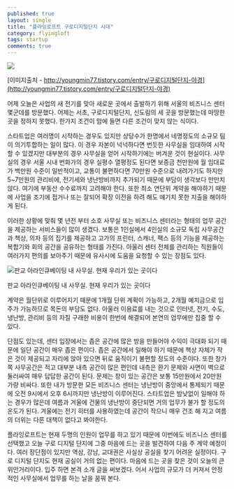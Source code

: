 ```yaml
---
published: true
layout: single
title: "플라잉로프트 구로디지털단지 시대"
category: flyingloft
tags: startup
comments: true
---
```


![]( {{site.url}}/images/2015-04-04.jpg )

[이미지출처 - http://youngmin77.tistory.com/entry/구로디지털단지-야경](http://youngmin77.tistory.com/entry/구로디지털단지-야경)

어제 오늘은 사업의 새 전기를 맞아 새로운 곳에서 출발하기 위해 서울의 비즈니스 센터 몇군데를 방문했다. 어제는 서초, 구로디지털단지, 신도림의 세 곳을 방문했는데 마땅한 곳을 정하지 못했다. 한가지 조건이 맘에 들면 다른 조건이 맞지 않는 식이다.

스타트업은 여러명이 시작하는 경우도 있지만 상당수가 한명에서 네명정도의 소규모 팀이 의기투합하는 일이 많다. 이 경우 자본이 넉넉하다면 번듯한 사무실을 임대하여 시작할 수 있겠지만 대부분의 경우 사무실을 얻어 시작하기에는 버겨운 것이 현실이다. 사무실의 경우 서울 시내 번화가의 경우 실평수 열평정도 된다면 보증금 천만원에 월 임대료가 백만원 수준이 일반적이고, 교통이 불편하다면 70만원 수준으로 내려가기도 하지만 5~7만원의 관리비에, 전기세와 냉난방비까지 추가되기 때문에 부담이 생각보다 만만치 않다. 여기에 부동산 수수료까지 고려해야 한다. 또한 최소 연단위 계약을 해야하기 때문에 사업을 조기에 접거나 또는 잘되어 확장 이전을 하려 해도 얘기치 못한 지출을 해야하게 된다.

이러한 상황에 맞춰 몇 년전 부터 소호 사무실 또는 비즈니스 센터라는 형태의 업무 공간을 제공하는 서비스들이 많이 생겼다. 보통은 1인실에서 4인실의 소규모 독립 사무공간과 책상, 의자 등의 집기를 제공하고 고가의 프린터, 스캐너, 팩스 등의 기능을 제공하는 복합기와 회의 공간을 공유하는 형태를 가진다. 아울러 센터 전체를 관리하는 직원들이 여러가지 편의를 보아주기 때문에 유사시에 도움을 요청할 수 있는 장점도 있다.

![판교 아라인큐베이팅 내 사무실. 현재 우리가 있는 곳이다]( {{site.url}}/images/2015-04-04-02.jpg)


판교 아라인큐베이팅 내 사무실. 현재 우리가 있는 곳이다

계약은 월단위로 이루어지기 때문에 1개월 단위 계획이 가능하고, 2개월 예치금으로 입주가 가능하므로 목돈의 부담도 없다. 아울러 이용료를 내는 것으로 인터넷, 전기, 수도, 냉난방, 관리비 등의 자질 구래한 비용이 한번에 해결되어 본연의 업무에만 집중 할 수 있다.

단점도 있는데, 센터 입장에서는 좁은 공간에 많은 방을 만들어야 수익이 극대화 되기 때문에 일단 공간이 매우 좁은 편이다. 좁은 공간에서 일해야 하기 때문에 책상 자체가 작은 것이 제공되고 자리에 앉아 있으면 뒤로 움직이기 불편할 정도의 수준이다. 또한 창가쪽 사무공간은 적고 대부분 내측 공간이 많은 편인데 내측은 환기 문제와 사면이 벽으로 둘러싸여 매우 답답한 공간이 된다. 문제는 창이 있는 공간은 보통 15만원에서 20만원 가량 비싸다. 또한 내가 방문한 모든 비즈니스 센터는 냉난방이 중앙에서 통제되기 때문에 오전 9시에서 오후 6시까지만 냉난방이 이루어진다. 스타트업은 밤낮없이 일해야 하는 경우가 많은데 여름과 겨울에 건물의 냉난방이 중단되면 거의 업무가 불가 할 정도의 온도가 된다. 겨울에는 전기 히터를 사용하였는데 공간이 작으니 매우 건조 해 지고 여름의 더위는 다른 대책이 없다고 봐야한다.

플라잉로프트는 현재 두명의 인원이 업무를 하고 있기 때문에 이번에도 비즈니스 센터를 선택했고 오늘 구로 디지털 단지에 그중 마음에 드는 곳을 발견하여 다음 주 계약 예정이다. 여러 장단점이 있지만 역삼, 강남, 교대권은 사실상 공실을 찾기 어려운 실정이다. 구로 디지털 단지도 현재 공실이 거의 없는 편이다. 마음에 드는 곳을 찾은 것이 오늘의 큰 위안거리이다. 입주 하면 본격 소개 글을 써보겠다. 어서 사업의 규모가 더 커져서 안정적인 사무실에서 업무를 하는 날을 꿈꿔 본다.
